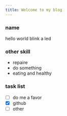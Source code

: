 ```yaml
---
title: Welcome to my blog
---
```

### name
hello world 
blink a led
### other skill
- repaire
- do something
- eating and healthy
### task list
- [ ] do me a favor
- [x] github
- [ ] other
